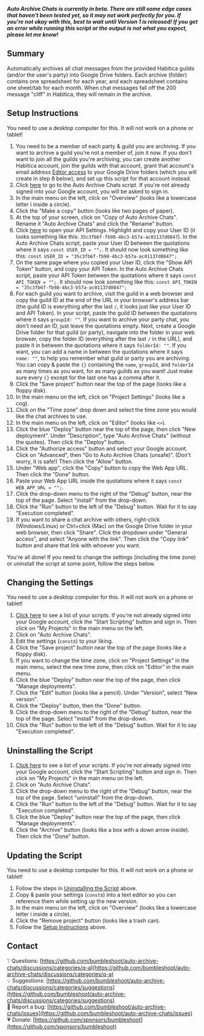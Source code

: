 ***Auto Archive Chats is currently in beta. There are still some edge cases that haven't been tested yet, so it may not work perfectly for you. If you're not okay with this, best to wait until Version 1 is released! If you get an error while running this script or the output is not what you expect, please let me know!***

## Summary
Automatically archives all chat messages from the provided Habitica guilds (and/or the user's party) into Google Drive folders. Each archive (folder) contains one spreadsheet for each year, and each spreadsheet contains one sheet/tab for each month. When chat messages fall off the 200 message "cliff" in Habitica, they will remain in the archive.

## Setup Instructions
You need to use a desktop computer for this. It will not work on a phone or tablet!
1. You need to be a member of each party & guild you are archiving. If you want to archive a guild you're not a member of, join it now. If you don't want to join all the guilds you're archiving, you can create another Habitica account, join the guilds with that account, grant that account's email address [Editor access](https://support.google.com/drive/answer/7166529?hl=en&co=GENIE.Platform%3DDesktop) to your Google Drive folders (which you will create in step 8 below), and set up this script for that account instead.
2. Click [here](https://script.google.com/d/1rs7BWH1-uqupqDWplDRE-cPNeFuo6S1J-Iibwod00aBjmxhwpL1TwlHV/edit?usp=sharing) to go to the Auto Archive Chats script. If you're not already signed into your Google account, you will be asked to sign in.
3. In the main menu on the left, click on "Overview" (looks like a lowercase letter i inside a circle).
4. Click the "Make a copy" button (looks like two pages of paper).
5. At the top of your screen, click on "Copy of Auto Archive Chats". Rename it "Auto Archive Chats" and click the "Rename" button.
6. Click [here](https://habitica.com/user/settings/api) to open your API Settings. Highlight and copy your User ID (it looks something like this: `35c3fb6f-fb98-4bc3-b57a-ac01137d0847`). In the Auto Archive Chats script, paste your User ID between the quotations where it says `const USER_ID = "";`. It should now look something like this: `const USER_ID = "35c3fb6f-fb98-4bc3-b57a-ac01137d0847";`
7. On the same page where you copied your User ID, click the "Show API Token" button, and copy your API Token. In the Auto Archive Chats script, paste your API Token between the quotations where it says `const API_TOKEN = "";`. It should now look something like this: `const API_TOKEN = "35c3fb6f-fb98-4bc3-b57a-ac01137d0847";`
8. For each guild you want to archive, visit the guild in a web browser and copy the guild ID at the end of the URL in your browser's address bar (the guild ID is everything after the last `/`, it looks just like your User ID and API Token). In your script, paste the guild ID between the quotations where it says `groupId: ""`. If you want to archive your party chat, you don't need an ID, just leave the quotations empty. Next, create a Google Drive folder for that guild (or party), navigate into the folder in your web browser, copy the folder ID (everything after the last `/` in the URL), and paste it in between the quotations where it says `folderId: ""`. If you want, you can add a name in between the quotations where it says `name: ""`, to help you remember what guild or party you are archiving. You can copy & paste the `{}` containing the `name`, `groupId`, and `folderId` as many times as you want, for as many guilds as you want! Just make sure every `{}` except for the last one has a comma after it.
9. Click the "Save project" button near the top of the page (looks like a floppy disk).
10. In the main menu on the left, click on "Project Settings" (looks like a cog).
11. Click on the "Time zone" drop down and select the time zone you would like the chat archives to use.
12. In the main menu on the left, click on "Editor" (looks like `<>`).
13. Click the blue "Deploy" button near the top of the page, then click "New deployment". Under "Description", type "Auto Archive Chats" (without the quotes). Then click the "Deploy" button.
14. Click the "Authorize access" button and select your Google account. Click on "Advanced", then "Go to Auto Archive Chats (unsafe)". (Don't worry, it is safe!) Then click the "Allow" button.
15. Under "Web app", click the "Copy" button to copy the Web App URL. Then click the "Done" button.
16. Paste your Web App URL inside the quotations where it says `const WEB_APP_URL = "";`.
17. Click the drop-down menu to the right of the "Debug" button, near the top of the page. Select "install" from the drop-down.
18. Click the "Run" button to the left of the "Debug" button. Wait for it to say "Execution completed".
19. If you want to share a chat archive with others, right-click (Windows/Linux) or Ctrl+click (Mac) on the Google Drive folder in your web browser, then click "Share". Click the dropdown under "General access", and select "Anyone with the link". Then click the "Copy link" button and share that link with whoever you want.

You're all done! If you need to change the settings (including the time zone) or uninstall the script at some point, follow the steps below.

## Changing the Settings
You need to use a desktop computer for this. It will not work on a phone or tablet!
1. [Click here](https://script.google.com/home) to see a list of your scripts. If you're not already signed into your Google account, click the "Start Scripting" button and sign in. Then click on "My Projects" in the main menu on the left.
2. Click on "Auto Archive Chats".
3. Edit the settings (`const`s) to your liking.
4. Click the "Save project" button near the top of the page (looks like a floppy disk).
5. If you want to change the time zone, click on "Project Settings" in the main menu, select the new time zone, then click on "Editor" in the main menu.
6. Click the blue "Deploy" button near the top of the page, then click "Manage deployments".
7. Click the "Edit" button (looks like a pencil). Under "Version", select "New version".
8. Click the "Deploy" button, then the "Done" button.
9. Click the drop-down menu to the right of the "Debug" button, near the top of the page. Select "install" from the drop-down.
10. Click the "Run" button to the left of the "Debug" button. Wait for it to say "Execution completed".

## Uninstalling the Script
1. [Click here](https://script.google.com/home) to see a list of your scripts. If you're not already signed into your Google account, click the "Start Scripting" button and sign in. Then click on "My Projects" in the main menu on the left.
2. Click on "Auto Archive Chats".
3. Click the drop-down menu to the right of the "Debug" button, near the top of the page. Select "uninstall" from the drop-down.
4. Click the "Run" button to the left of the "Debug" button. Wait for it to say "Execution completed".
5. Click the blue "Deploy" button near the top of the page, then click "Manage deployments".
6. Click the "Archive" button (looks like a box with a down arrow inside). Then click the "Done" button.

## Updating the Script
You need to use a desktop computer for this. It will not work on a phone or tablet!
1. Follow the steps in [Uninstalling the Script](#uninstalling-the-script) above.
2. Copy & paste your settings (`const`s) into a text editor so you can reference them while setting up the new version.
3. In the main menu on the left, click on "Overview" (looks like a lowercase letter i inside a circle).
4. Click the "Remove project" button (looks like a trash can).
5. Follow the [Setup Instructions](#setup-instructions) above.

## Contact
❔ Questions: [https://github.com/bumbleshoot/auto-archive-chats/discussions/categories/q-a](https://github.com/bumbleshoot/auto-archive-chats/discussions/categories/q-a)  
💡 Suggestions: [https://github.com/bumbleshoot/auto-archive-chats/discussions/categories/suggestions](https://github.com/bumbleshoot/auto-archive-chats/discussions/categories/suggestions)  
🐞 Report a bug: [https://github.com/bumbleshoot/auto-archive-chats/issues](https://github.com/bumbleshoot/auto-archive-chats/issues)  
💗 Donate: [https://github.com/sponsors/bumbleshoot](https://github.com/sponsors/bumbleshoot)